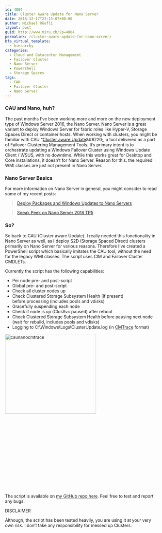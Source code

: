 ```yaml
---
id: 4804
title: Cluster Aware Update for Nano Server
date: 2016-12-17T23:15:07+00:00
author: Michael Rüefli
layout: post
guid: http://www.miru.ch/?p=4804
permalink: /cluster-aware-update-for-nano-server/
bfa_virtual_template:
  - hierarchy
categories:
  - Cloud and Datacenter Management
  - Failover Cluster
  - Nano Server
  - Powershell
  - Storage Spaces
tags:
  - CAU
  - Failover Cluster
  - Nano Server
---
```

### CAU and Nano, huh?

The past months I&#8217;ve been working more and more on the new deployment type of Windows Server 2016, the Nano Server. Nano Server is a great variant to deploy Windows Server for fabric roles like Hyper-V, Storage Spaces Direct or container hosts. When working with clusters, you might be familiar with CAU &#8220;[Cluster aware Update](https://technet.microsoft.com/en-us/library/hh831694(v=ws.11).aspx)&#8220;, a tool delivered as a part of Failover Clustering Management Tools. It&#8217;s primary intent is to orchestrate updating a Windows Failover Cluster using Windows Update Client / WSUS, with no downtime. While this works great for Desktop and Core installations, it doesn&#8217;t for Nano Server. Reason for this. the required WMI classes are just not present in Nano Server.

### Nano Server Basics

For more information on Nano Server in general, you might consider to read some of my recent posts:

<blockquote data-secret="0VyKTXzhkK" class="wp-embedded-content">
  <p>
    <a href="http://www.miru.ch/deploy-packages-and-windows-updates-to-nano-servers/">Deploy Packages and Windows Updates to Nano Servers</a>
  </p>
</blockquote>



<blockquote data-secret="o6HNC232o0" class="wp-embedded-content">
  <p>
    <a href="http://www.miru.ch/sneak-peek-on-nano-server-2016-tp5/">Sneak Peek on Nano Server 2016 TP5</a>
  </p>
</blockquote>



### **So?**

So back to CAU (Cluster aware Update). I really needed this functionality in Nano Server as well, as I deploy S2D (Storage Spaced Direct) clusters primarily on Nano Server for various reasons. Therefore I&#8217;ve created a PowerShell script which basically imitates the CAU tool, without the need for the legacy WMI classes. The script uses CIM and Failover Cluster CMDLETs.

Currently the script has the following capabilities:

  * Per node pre- and post-script
  * Global pre- and post-script
  * Check all cluster nodes up
  * Check Clustered Storage Subsystem Health (if present) before processing (includes pools and vdisks)
  * Gracefully suspending each node
  * Check if node is up (ClusSvc paused) after reboot
  * Check Clustered Storage Subsystem Health before pausing next node (wait for rebuild, includes pools and vdisks)
  * Logging to C:\Windows\Logs\ClusterUpdate.log (in [CMTrace](http://blog.tyang.org/2012/04/17/sccm-2012-log-parser-cmtrace-exe/) format)

[<img class="alignleft size-medium wp-image-4811" src="http://www.miru.ch/wp-content/uploads/2016/12/CAUNanoCMTrace-300x262.png" alt="caunanocmtrace" width="300" height="262" srcset="http://www.miru.ch/wp-content/uploads/2016/12/CAUNanoCMTrace-300x262.png 300w, http://www.miru.ch/wp-content/uploads/2016/12/CAUNanoCMTrace-768x670.png 768w, http://www.miru.ch/wp-content/uploads/2016/12/CAUNanoCMTrace.png 860w" sizes="(max-width: 300px) 100vw, 300px" />](http://www.miru.ch/wp-content/uploads/2016/12/CAUNanoCMTrace.png)

&nbsp;

&nbsp;

&nbsp;

&nbsp;

&nbsp;

&nbsp;

&nbsp;

&nbsp;

The script is available on [my GitHub repo here](https://github.com/drmiru/Powershell/tree/master/Cluster). Feel free to test and report any bugs.

DISCLAIMER
  
Although, the script has been tested heavily, you are using it at your very own risk. I don’t take any responsibility for messed up Clusters.

&nbsp;